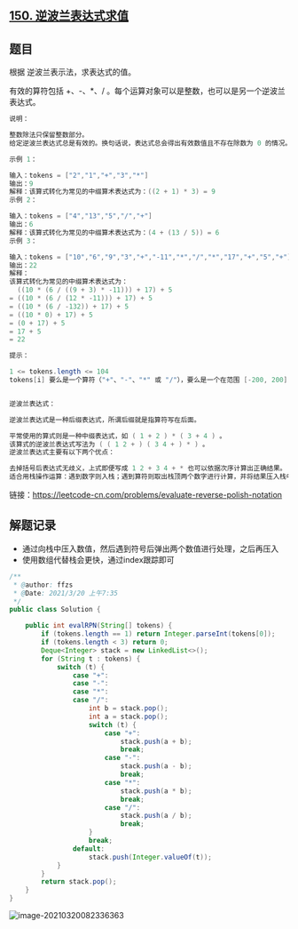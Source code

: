 ## [150. 逆波兰表达式求值](https://leetcode-cn.com/problems/evaluate-reverse-polish-notation/)

## 题目

根据 逆波兰表示法，求表达式的值。

有效的算符包括 +、-、*、/ 。每个运算对象可以是整数，也可以是另一个逆波兰表达式。

```java
说明：

整数除法只保留整数部分。
给定逆波兰表达式总是有效的。换句话说，表达式总会得出有效数值且不存在除数为 0 的情况。
```

```java
示例 1：

输入：tokens = ["2","1","+","3","*"]
输出：9
解释：该算式转化为常见的中缀算术表达式为：((2 + 1) * 3) = 9
示例 2：

输入：tokens = ["4","13","5","/","+"]
输出：6
解释：该算式转化为常见的中缀算术表达式为：(4 + (13 / 5)) = 6
示例 3：

输入：tokens = ["10","6","9","3","+","-11","*","/","*","17","+","5","+"]
输出：22
解释：
该算式转化为常见的中缀算术表达式为：
  ((10 * (6 / ((9 + 3) * -11))) + 17) + 5
= ((10 * (6 / (12 * -11))) + 17) + 5
= ((10 * (6 / -132)) + 17) + 5
= ((10 * 0) + 17) + 5
= (0 + 17) + 5
= 17 + 5
= 22
```

```java
提示：

1 <= tokens.length <= 104
tokens[i] 要么是一个算符（"+"、"-"、"*" 或 "/"），要么是一个在范围 [-200, 200] 内的整数


逆波兰表达式：

逆波兰表达式是一种后缀表达式，所谓后缀就是指算符写在后面。

平常使用的算式则是一种中缀表达式，如 ( 1 + 2 ) * ( 3 + 4 ) 。
该算式的逆波兰表达式写法为 ( ( 1 2 + ) ( 3 4 + ) * ) 。
逆波兰表达式主要有以下两个优点：

去掉括号后表达式无歧义，上式即便写成 1 2 + 3 4 + * 也可以依据次序计算出正确结果。
适合用栈操作运算：遇到数字则入栈；遇到算符则取出栈顶两个数字进行计算，并将结果压入栈中。
```


链接：https://leetcode-cn.com/problems/evaluate-reverse-polish-notation

## 解题记录

+ 通过向栈中压入数值，然后遇到符号后弹出两个数值进行处理，之后再压入
+ 使用数组代替栈会更快，通过index跟踪即可

```java
/**
 * @author: ffzs
 * @Date: 2021/3/20 上午7:35
 */
public class Solution {

    public int evalRPN(String[] tokens) {
        if (tokens.length == 1) return Integer.parseInt(tokens[0]);
        if (tokens.length < 3) return 0;
        Deque<Integer> stack = new LinkedList<>();
        for (String t : tokens) {
            switch (t) {
                case "+":
                case "-":
                case "*":
                case "/":
                    int b = stack.pop();
                    int a = stack.pop();
                    switch (t) {
                        case "+":
                            stack.push(a + b);
                            break;
                        case "-":
                            stack.push(a - b);
                            break;
                        case "*":
                            stack.push(a * b);
                            break;
                        case "/":
                            stack.push(a / b);
                            break;
                    }
                    break;
                default:
                    stack.push(Integer.valueOf(t));
            }
        }
        return stack.pop();
    }
}
```

![image-20210320082336363](https://gitee.com/ffzs/picture_go/raw/master/img/image-20210320082336363.png)